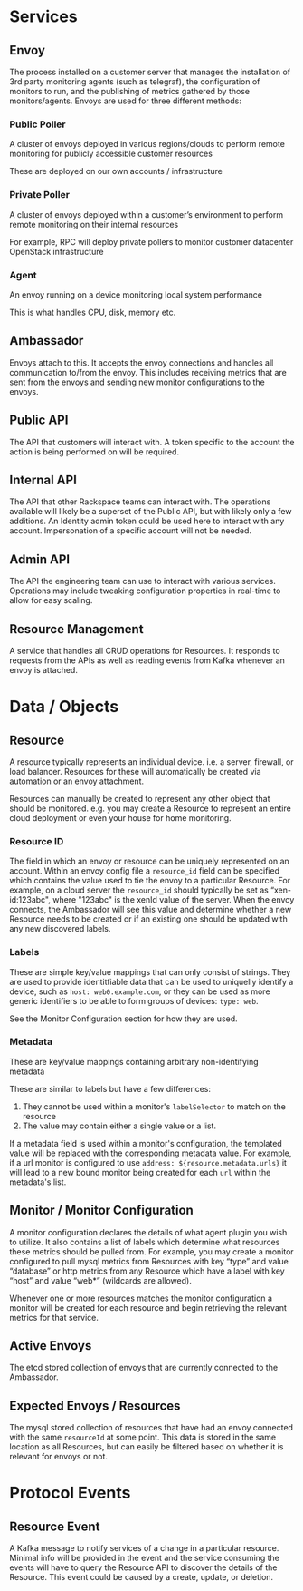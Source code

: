 # Services

## Envoy
The process installed on a customer server that manages the installation of 3rd party monitoring agents (such as telegraf), the configuration of monitors to run, and the publishing of metrics gathered by those monitors/agents.
Envoys are used for three different methods:

### Public Poller
A cluster of envoys deployed in various regions/clouds to perform remote monitoring for publicly accessible customer resources

These are deployed on our own accounts / infrastructure

### Private Poller
A cluster of envoys deployed within a customer’s environment to perform remote monitoring on their internal resources

For example, RPC will deploy private pollers to monitor customer datacenter OpenStack infrastructure

### Agent
An envoy running on a device monitoring local system performance

This is what handles CPU, disk, memory etc.

## Ambassador
Envoys attach to this.  It accepts the envoy connections and handles all communication to/from the envoy.  This includes receiving metrics that are sent from the envoys and sending new monitor configurations to the envoys.

## Public API
The API that customers will interact with.  A token specific to the account the action is being performed on will be required.

## Internal API
The API that other Rackspace teams can interact with.  The operations available will likely be a superset of the Public API, but with likely only a few additions.  An Identity admin token could be used here to interact with any account.  Impersonation of a specific account will not be needed.

## Admin API
The API the engineering team can use to interact with various services.  Operations may include tweaking configuration properties in real-time to allow for easy scaling.

## Resource Management
A service that handles all CRUD operations for Resources.  It responds to requests from the APIs as well as reading events from Kafka whenever an envoy is attached.


# Data / Objects

## Resource
A resource typically represents an individual device.  i.e. a server, firewall, or load balancer.  Resources for these will automatically be created via automation or an envoy attachment.

Resources can manually be created to represent any other object that should be monitored.  e.g. you may create a Resource to represent an entire cloud deployment or even your house for home monitoring.

### Resource ID
The field in which an envoy or resource can be uniquely represented on an account.  Within an envoy config file a `resource_id` field can be specified which contains the value used to tie the envoy to a particular Resource.  For example, on a cloud server the `resource_id` should typically be set as “xen-id:123abc", where "123abc" is the xenId value of the server.  When the envoy connects, the Ambassador will see this value and determine whether a new Resource needs to be created or if an existing one should be updated with any new discovered labels.

### Labels
These are simple key/value mappings that can only consist of strings.  They are used to provide identitfiable data that can be used to uniquelly identify a device, such as `host: web0.example.com`, or they can be used as more generic identifiers to be able to form groups of devices: `type: web`.

See the Monitor Configuration section for how they are used.

### Metadata

These are key/value mappings containing arbitrary non-identifying metadata

These are similar to labels but have a few differences:

1. They cannot be used within a monitor's `labelSelector` to match on the resource
1. The value may contain either a single value or a list.


If a metadata field is used within a monitor's configuration, the templated value will be replaced with the corresponding metadata value.  For example, if a url monitor is configured to use `address: ${resource.metadata.urls}` it will lead to a new bound monitor being created for each `url` within the metadata's list.

## Monitor / Monitor Configuration
A monitor configuration declares the details of what agent plugin you wish to utilize.  It also contains a list of labels which determine what resources these metrics should be pulled from.  For example, you may create a monitor configured to pull mysql metrics from Resources with key “type” and value “database” or http metrics from any Resource which have a label with key “host” and value “web\*” (wildcards are allowed).

Whenever one or more resources matches the monitor configuration a monitor will be created for each resource and begin retrieving the relevant metrics for that service.

## Active Envoys
The etcd stored collection of envoys that are currently connected to the Ambassador.

## Expected Envoys / Resources
The mysql stored collection of resources that have had an envoy connected with the same `resourceId` at some point.  This data is stored in the same location as all Resources, but can easily be filtered based on whether it is relevant for envoys or not.


# Protocol Events

## Resource Event
A Kafka message to notify services of a change in a particular resource.  Minimal info will be provided in the event and the service consuming the events will have to query the Resource API to discover the details of the Resource.  This event could be caused by a create, update, or deletion.